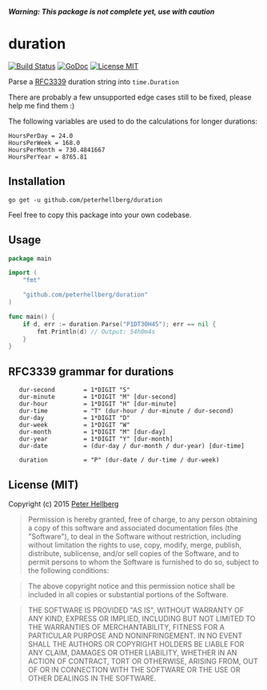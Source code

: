 ***Warning: This package is not complete yet, use with caution***

# duration

[![Build Status](https://travis-ci.org/peterhellberg/duration.svg?branch=master)](https://travis-ci.org/peterhellberg/duration)
[![GoDoc](https://img.shields.io/badge/godoc-reference-blue.svg?style=flat)](https://godoc.org/github.com/peterhellberg/duration)
[![License MIT](https://img.shields.io/badge/license-MIT-lightgrey.svg?style=flat)](https://github.com/peterhellberg/duration#license-mit)

Parse a [RFC3339](https://www.ietf.org/rfc/rfc3339.txt) duration string into `time.Duration`

There are probably a few unsupported edge cases still to be fixed, please help me find them :)

The following variables are used to do the calculations for longer durations:

```
HoursPerDay = 24.0
HoursPerWeek = 168.0
HoursPerMonth = 730.4841667
HoursPerYear = 8765.81
```

## Installation

    go get -u github.com/peterhellberg/duration

Feel free to copy this package into your own codebase.

## Usage

```go
package main

import (
	"fmt"

	"github.com/peterhellberg/duration"
)

func main() {
	if d, err := duration.Parse("P1DT30H4S"); err == nil {
		fmt.Println(d) // Output: 54h0m4s
	}
}
```

## RFC3339 grammar for durations

```
   dur-second        = 1*DIGIT "S"
   dur-minute        = 1*DIGIT "M" [dur-second]
   dur-hour          = 1*DIGIT "H" [dur-minute]
   dur-time          = "T" (dur-hour / dur-minute / dur-second)
   dur-day           = 1*DIGIT "D"
   dur-week          = 1*DIGIT "W"
   dur-month         = 1*DIGIT "M" [dur-day]
   dur-year          = 1*DIGIT "Y" [dur-month]
   dur-date          = (dur-day / dur-month / dur-year) [dur-time]

   duration          = "P" (dur-date / dur-time / dur-week)
```

## License (MIT)

Copyright (c) 2015 [Peter Hellberg](http://c7.se/)

> Permission is hereby granted, free of charge, to any person obtaining
> a copy of this software and associated documentation files (the
> "Software"), to deal in the Software without restriction, including
> without limitation the rights to use, copy, modify, merge, publish,
> distribute, sublicense, and/or sell copies of the Software, and to
> permit persons to whom the Software is furnished to do so, subject to
> the following conditions:

> The above copyright notice and this permission notice shall be
> included in all copies or substantial portions of the Software.

> THE SOFTWARE IS PROVIDED "AS IS", WITHOUT WARRANTY OF ANY KIND,
> EXPRESS OR IMPLIED, INCLUDING BUT NOT LIMITED TO THE WARRANTIES OF
> MERCHANTABILITY, FITNESS FOR A PARTICULAR PURPOSE AND
> NONINFRINGEMENT. IN NO EVENT SHALL THE AUTHORS OR COPYRIGHT HOLDERS BE
> LIABLE FOR ANY CLAIM, DAMAGES OR OTHER LIABILITY, WHETHER IN AN ACTION
> OF CONTRACT, TORT OR OTHERWISE, ARISING FROM, OUT OF OR IN CONNECTION
> WITH THE SOFTWARE OR THE USE OR OTHER DEALINGS IN THE SOFTWARE.
